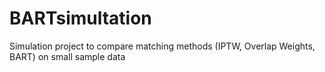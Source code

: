 # BARTsimultation
Simulation project to compare matching methods (IPTW, Overlap Weights, BART) on small sample data
